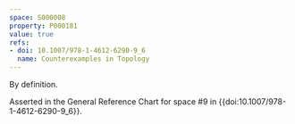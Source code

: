```yaml
---
space: S000008
property: P000181
value: true
refs:
- doi: 10.1007/978-1-4612-6290-9_6
  name: Counterexamples in Topology
---
```


By definition.

Asserted in the General Reference Chart for space #9 in
{{doi:10.1007/978-1-4612-6290-9_6}}.
